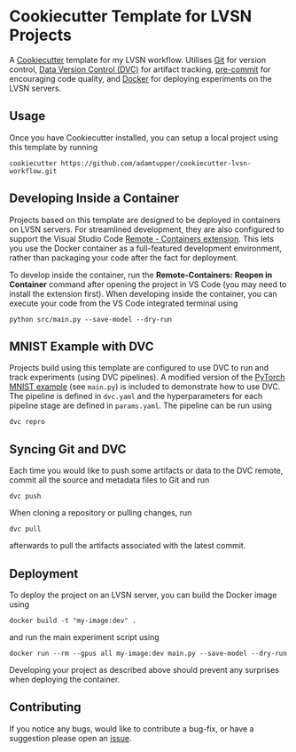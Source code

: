 # Cookiecutter Template for LVSN Projects

A [Cookiecutter](https://github.com/cookiecutter/cookiecutter) template for my LVSN workflow. Utilises [Git](https://git-scm.com) for version control, [Data Version Control (DVC)](https://dvc.org/doc) for artifact tracking, [pre-commit](https://pre-commit.com) for encouraging code quality, and [Docker](https://docs.docker.com) for deploying experiments on the LVSN servers.

## Usage

Once you have Cookiecutter installed, you can setup a local project using this template by running

```shell
cookiecutter https://github.com/adamtupper/cookiecutter-lvsn-workflow.git
```

## Developing Inside a Container

Projects based on this template are designed to be deployed in containers on LVSN servers. For streamlined development, they are also configured to support the Visual Studio Code [Remote - Containers extension](https://code.visualstudio.com/docs/remote/containers). This lets you use the Docker container as a full-featured development environment, rather than packaging your code after the fact for deployment.

To develop inside the container, run the **Remote-Containers: Reopen in Container** command after opening the project in VS Code (you may need to install the extension first). When developing inside the container, you can execute your code from the VS Code integrated terminal using

```shell
python src/main.py --save-model --dry-run
```

## MNIST Example with DVC

Projects build using this template are configured to use DVC to run and track experiments (using DVC pipelines). A modified version of the [PyTorch MNIST example](https://github.com/pytorch/examples/blob/master/mnist/main.py) (see `main.py`) is included to demonstrate how to use DVC. The pipeline is defined in `dvc.yaml` and the hyperparameters for each pipeline stage are defined in `params.yaml`. The pipeline can be run using

```shell
dvc repro
```

## Syncing Git and DVC

Each time you would like to push some artifacts or data to the DVC remote, commit all the source and metadata files to Git and run

```shell
dvc push
```

When cloning a repository or pulling changes, run

```shell
dvc pull
```

afterwards to pull the artifacts associated with the latest commit.

## Deployment

To deploy the project on an LVSN server, you can build the Docker image using

```shell
docker build -t "my-image:dev" .
```

and run the main experiment script using

```shell
docker run --rm --gpus all my-image:dev main.py --save-model --dry-run
```

Developing your project as described above should prevent any surprises when deploying the container.

## Contributing

If you notice any bugs, would like to contribute a bug-fix, or have a suggestion please open an [issue](https://github.com/adamtupper/cookiecutter-lvsn-workflow/issues).
